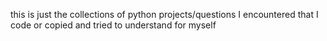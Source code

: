 this is just the collections of python projects/questions I encountered that I code or copied and tried to understand for myself
